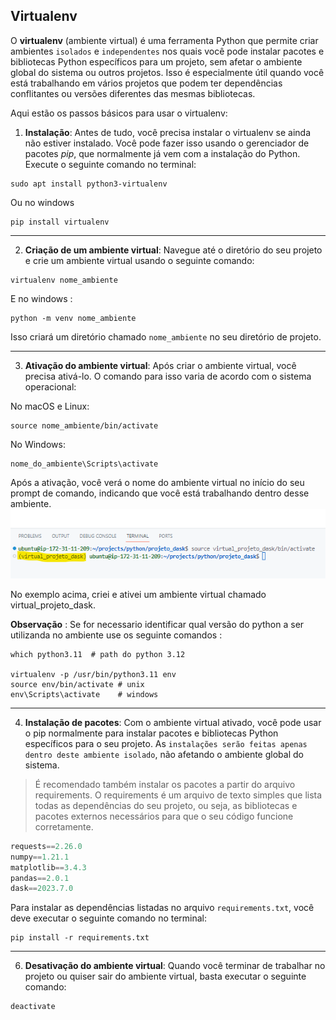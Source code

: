 ## Virtualenv

O **virtualenv** (ambiente virtual) é uma ferramenta Python que permite criar ambientes `isolados` e `independentes` nos quais você pode instalar pacotes e bibliotecas Python específicos para um projeto, sem afetar o ambiente global do sistema ou outros projetos. 
Isso é especialmente útil quando você está trabalhando em vários projetos que podem ter dependências conflitantes ou versões diferentes das mesmas bibliotecas.



Aqui estão os passos básicos para usar o virtualenv:

1. **Instalação**: Antes de tudo, você precisa instalar o virtualenv se ainda não estiver instalado. Você pode fazer isso usando o gerenciador de pacotes *pip*, que normalmente já vem com a instalação do Python. 
Execute o seguinte comando no terminal:
```
sudo apt install python3-virtualenv
```
Ou no windows
```
pip install virtualenv
```
___
2. **Criação de um ambiente virtual**: Navegue até o diretório do seu projeto e crie um ambiente virtual usando o seguinte comando:
```
virtualenv nome_ambiente
```
E no windows : 
```
python -m venv nome_ambiente
```
Isso criará um diretório chamado `nome_ambiente` no seu diretório de projeto.


___
3. **Ativação do ambiente virtual**: Após criar o ambiente virtual, você precisa ativá-lo. O comando para isso varia de acordo com o sistema operacional:

No macOS e Linux:
```
source nome_ambiente/bin/activate
```
No Windows:
```
nome_do_ambiente\Scripts\activate
```
Após a ativação, você verá o nome do ambiente virtual no início do seu prompt de comando, indicando que você está trabalhando dentro desse ambiente.
![Terminal](https://raw.githubusercontent.com/pedrohenriquecordeiro/virtualenv_python/main/image_env.png "Terminal")

No exemplo acima, criei e ativei um ambiente virtual chamado virtual_projeto_dask.



**Observação** : Se for necessario identificar qual versão do python a ser utilizanda no ambiente use os seguinte comandos : 
```
which python3.11  # path do python 3.12

virtualenv -p /usr/bin/python3.11 env
source env/bin/activate # unix
env\Scripts\activate    # windows
```


___

4. **Instalação de pacotes**: Com o ambiente virtual ativado, você pode usar o pip normalmente para instalar pacotes e bibliotecas Python específicos para o seu projeto. As `instalações serão feitas apenas dentro deste ambiente isolado`, não afetando o ambiente global do sistema.
>É recomendado também instalar os pacotes a partir do arquivo requirements. O requirements é um arquivo de texto simples que lista todas as dependências do seu projeto, ou seja, as bibliotecas e pacotes externos necessários para que o seu código funcione corretamente.
```py
requests==2.26.0
numpy==1.21.1
matplotlib==3.4.3
pandas==2.0.1
dask==2023.7.0
```

Para instalar as dependências listadas no arquivo `requirements.txt`, você deve executar o seguinte comando no terminal:
```
pip install -r requirements.txt
```
___
6. **Desativação do ambiente virtual**: Quando você terminar de trabalhar no projeto ou quiser sair do ambiente virtual, basta executar o seguinte comando:
```
deactivate
```
